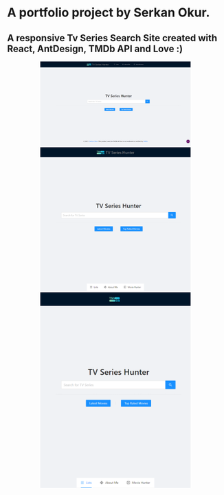 # A portfolio project by Serkan Okur.

## A responsive Tv Series Search Site created with React, AntDesign, TMDb API and Love :)

<p align="center">
  <img src="https://github.com/serkanokur79/tvserieshunter/blob/main/SS/Web_01_Home.png" width="350" title="Home page in PC" alt="Screenshot of Home page in PC">
  <img src="https://github.com/serkanokur79/tvserieshunter/blob/main/SS/Tablet_01_Home.png" width="350" title="Home page in Tablet" alt="Screenshot of Home page in Tablet">
  <img src="https://github.com/serkanokur79/tvserieshunter/blob/main/SS/Mobile_01_Home.png" width="350" title="Home page in Mobile" alt="Screenshot of Home page in Mobile">
</p>
